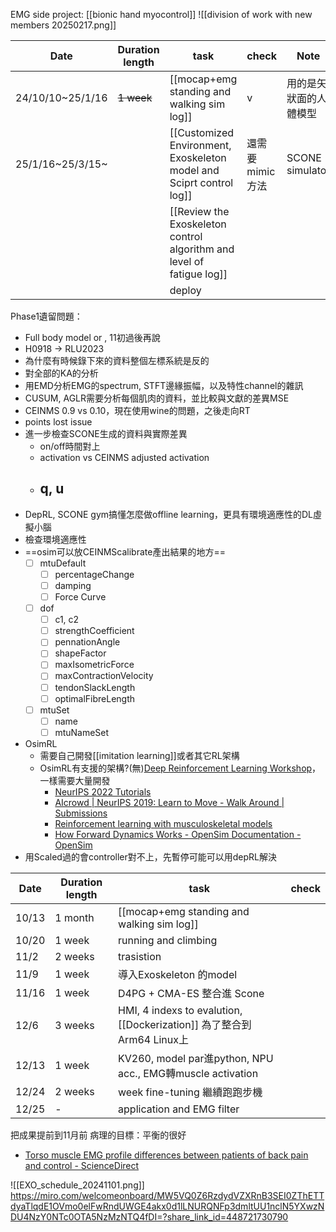 EMG side project: [[bionic hand myocontrol]]
![[division of work with new members 20250217.png]]

| Date             | Duration length | task                                                                  | check      | Note            | developer   |
| ---------------- | --------------- | --------------------------------------------------------------------- | ---------- | --------------- | ----------- |
| 24/10/10~25/1/16 | ~~1 week~~      | [[mocap+emg standing and walking sim log]]                            | v          | 用的是矢狀面的人體模型     | eddie, sean |
| 25/1/16~25/3/15~ |                 | [[Customized Environment, Exoskeleton model and Sciprt control log]]  | 還需要mimic方法 | SCONE simulator | eddie, sean |
|                  |                 | [[Review the Exoskeleton control algorithm and level of fatigue log]] |            |                 | mark, eric  |
|                  |                 | deploy                                                                |            |                 |             |

Phase1遺留問題：
- Full body model or , 11初過後再說
- H0918 -> RLU2023
- 為什麼有時候錄下來的資料整個左標系統是反的
- 對全部的KA的分析
- 用EMD分析EMG的spectrum, STFT邊緣振幅，以及特性channel的雜訊
- CUSUM, AGLR需要分析每個肌肉的資料，並比較與文獻的差異MSE
- CEINMS 0.9 vs 0.10，現在使用wine的問題，之後走向RT
- points lost issue
- 進一步檢查SCONE生成的資料與實際差異
	- on/off時間對上
	- activation vs CEINMS adjusted activation
	- q, u
		- 
-  DepRL, SCONE gym搞懂怎麼做offline learning，更具有環境適應性的DL虛擬小腦
- 檢查環境適應性
- ==osim可以放CEINMScalibrate產出結果的地方==
	- [ ] mtuDefault
		- [ ] percentageChange
		- [ ] damping
		- [ ] Force Curve
	- [ ] dof
		- [ ] c1, c2
		- [ ] strengthCoefficient
		- [ ] pennationAngle
		- [ ] shapeFactor
		- [ ] maxIsometricForce
		- [ ] maxContractionVelocity
		- [ ] tendonSlackLength
		- [ ] optimalFibreLength
	- [ ] mtuSet
		- [ ] name
		- [ ] mtuNameSet
- OsimRL
	- 需要自己開發[[imitation learning]]或者其它RL架構
	- OsimRL有支援的架構?(無)[Deep Reinforcement Learning Workshop](https://neurips.cc/virtual/2022/workshop/49989)，一樣需要大量開發
		- [NeurIPS 2022 Tutorials](https://neurips.cc/virtual/2022/events/tutorial)
		- [AIcrowd | NeurIPS 2019: Learn to Move - Walk Around | Submissions](https://www.aicrowd.com/challenges/neurips-2019-learn-to-move-walk-around/submissions?page=1&q%5Bs%5D=score_display+asc)
		- [Reinforcement learning with musculoskeletal models](https://osim-rl.kidzinski.com/docs/models/interface/)
		- [How Forward Dynamics Works - OpenSim Documentation - OpenSim](https://opensimconfluence.atlassian.net/wiki/spaces/OpenSim/pages/53089643/How+Forward+Dynamics+Works)
- 用Scaled過的會controller對不上，先暫停可能可以用depRL解決

| Date  | Duration length | task                                                            | check |
| ----- | --------------- | --------------------------------------------------------------- | ----- |
| 10/13 | 1 month         | [[mocap+emg standing and walking sim log]]                      |       |
| 10/20 | 1 week          | running and climbing                                            |       |
| 11/2  | 2 weeks         | trasistion                                                      |       |
| 11/9  | 1 week          | 導入Exoskeleton 的model                                            |       |
| 11/16 | 1 week          | D4PG + CMA-ES 整合進 Scone                                         |       |
| 12/6  | 3 weeks         | HMI, 4 indexs to evalution, [[Dockerization]] 為了整合到Arm64 Linux上 |       |
| 12/13 | 1 week          | KV260, model par進python, NPU acc., EMG轉muscle activation        |       |
| 12/24 | 2 weeks         | week fine-tuning 繼續跑跑步機                                         |       |
| 12/25 | -               | application and EMG filter                                      |       |

把成果提前到11月前
病理的目標：平衡的很好
- [Torso muscle EMG profile differences between patients of back pain and control - ScienceDirect](https://www.sciencedirect.com/science/article/pii/S0268003309002526?ref=pdf_download&fr=RR-2&rr=8f3e2c5f2e418454)

![[EXO_schedule_20241101.png]]
https://miro.com/welcomeonboard/MW5VQ0Z6RzdydVZXRnB3SEI0ZThETTdyaTlqdE1OVmo0elFwRndUWGE4akx0d1lLNURQNFp3dmltUU1nclN5YXwzNDU4NzY0NTc0OTA5NzMzNTQ4fDI=?share_link_id=448721730790
